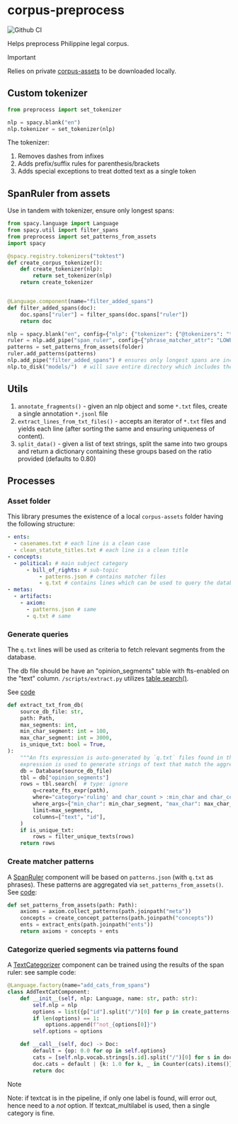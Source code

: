 # corpus-preprocess

![Github CI](https://github.com/justmars/corpus-preprocess/actions/workflows/main.yml/badge.svg)

Helps preprocess Philippine legal corpus.

> [!IMPORTANT]
> Relies on private [corpus-assets](ttps://github.com/justmars/corpus-assets) to be downloaded locally.

## Custom tokenizer

```py
from preprocess import set_tokenizer

nlp = spacy.blank("en")
nlp.tokenizer = set_tokenizer(nlp)
```

The tokenizer:

1. Removes dashes from infixes
2. Adds prefix/suffix rules for parenthesis/brackets
3. Adds special exceptions to treat dotted text as a single token

## SpanRuler from assets

Use in tandem with tokenizer, ensure only longest spans:

```py
from spacy.language import Language
from spacy.util import filter_spans
from preprocess import set_patterns_from_assets
import spacy

@spacy.registry.tokenizers("toktest")
def create_corpus_tokenizer():
    def create_tokenizer(nlp):
        return set_tokenizer(nlp)
    return create_tokenizer


@Language.component(name="filter_added_spans")
def filter_added_spans(doc):
    doc.spans["ruler"] = filter_spans(doc.spans["ruler"])
    return doc

nlp = spacy.blank("en", config={"nlp": {"tokenizer": {"@tokenizers": "toktest"}}})
ruler = nlp.add_pipe("span_ruler", config={"phrase_matcher_attr": "LOWER"}, validate=True) # defaults to 'ruler' key
patterns = set_patterns_from_assets(folder)
ruler.add_patterns(patterns)
nlp.add_pipe("filter_added_spans") # ensures only longest spans are included
nlp.to_disk("models/")  # will save entire directory which includes the pipeline
```

## Utils

1. `annotate_fragments()` - given an nlp object and some `*.txt` files, create a single annotation `*.jsonl` file
2. `extract_lines_from_txt_files()` - accepts an iterator of `*.txt` files and yields each line (after sorting the same and ensuring uniqueness of content).
3. `split_data()` - given a list of text strings, split the same into two groups and return a dictionary containing these groups based on the ratio provided (defaults to 0.80)

## Processes

### Asset folder

This library presumes the existence of a local `corpus-assets` folder having the following structure:

```yml
- ents:
  - casenames.txt # each line is a clean case
  - clean_statute_titles.txt # each line is a clean title
- concepts:
  - political: # main subject category
      - bill_of_rights: # sub-topic
          - patterns.json # contains matcher files
          - q.txt # contains lines which can be used to query the database
- metas:
  - artifacts:
    - axiom:
      - patterns.json # same
      - q.txt # same
```

### Generate queries

The `q.txt` lines will be used as criteria to fetch relevant segments from the database.

The db file should be have an "opinion_segments" table with fts-enabled on the "text" column. `/scripts/extract.py`
utilizes [table.search()](https://sqlite-utils.datasette.io/en/stable/python-api.html#searching-with-table-search).

See [code](./preprocess/asset_extractors.py)

```py
def extract_txt_from_db(
    source_db_file: str,
    path: Path,
    max_segments: int,
    min_char_segment: int = 100,
    max_char_segment: int = 3000,
    is_unique_txt: bool = True,
):
    """An fts expression is auto-generated by `q.txt` files found in the `path`. This
    expression is used to generate strings of text that match the aggregated query."""
    db = Database(source_db_file)
    tbl = db["opinion_segments"]
    rows = tbl.search(  # type: ignore
        q=create_fts_expr(path),
        where="category='ruling' and char_count > :min_char and char_count < :max_char ",
        where_args={"min_char": min_char_segment, "max_char": max_char_segment},
        limit=max_segments,
        columns=["text", "id"],
    )
    if is_unique_txt:
        rows = filter_unique_texts(rows)
    return rows
```

### Create matcher patterns

A [SpanRuler](https://spacy.io/api/spanruler) component will be based on `patterns.json` (with `q.txt` as phrases). These patterns are aggregated via `set_patterns_from_assets()`. See [code](./preprocess/main.py):

```py
def set_patterns_from_assets(path: Path):
    axioms = axiom.collect_patterns(path.joinpath("meta"))
    concepts = create_concept_patterns(path.joinpath("concepts"))
    ents = extract_ents(path.joinpath("ents"))
    return axioms + concepts + ents
```

### Categorize queried segments via patterns found

A [TextCategorizer](https://spacy.io/api/textcategorizer) component can be trained using the results of the span ruler: see sample code:

```py
@Language.factory(name="add_cats_from_spans")
class AddTextCatComponent:
    def __init__(self, nlp: Language, name: str, path: str):
        self.nlp = nlp
        options = list({p["id"].split("/")[0] for p in create_patterns(path)})  # type: ignore
        if len(options) == 1:
            options.append(f"not_{options[0]}")
        self.options = options

    def __call__(self, doc) -> Doc:
        default = {op: 0.0 for op in self.options}
        cats = [self.nlp.vocab.strings[s.id].split("/")[0] for s in doc.spans["sc"]]
        doc.cats = default | {k: 1.0 for k, _ in Counter(cats).items()}
        return doc
```

> [!NOTE]
> Note: if textcat is in the pipeline, if only one label is found, will error out, hence need to a _not_ option. If textcat_multilabel is used, then a single category is fine.
